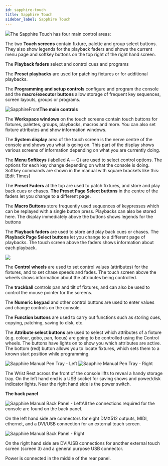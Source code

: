 ```yaml
---
id: sapphire-touch
title: Sapphire Touch
sidebar_label: Sapphire Touch
---
```


![](/docs/images/image13.jpeg)The Sapphire Touch has four main control
areas:

The two **Touch screens** contain fixture, palette and group select
buttons. They also show legends for the playback faders and shows the
current menu page and softkey buttons on the top right of the right hand
screen.

The **Playback faders** select and control cues and programs

The **Preset playbacks** are used for patching fixtures or for
additional playbacks.

The **Programming and setup controls** configure and program the console
and the **macro/executor buttons** allow storage of frequent key
sequences, screen layouts, groups or programs.

![SapphireFront](/docs/images/image15.jpeg)**The main controls**

The **Workspace windows** on the touch screens contain touch buttons for
fixtures, palettes, groups, playbacks, macros and more. You can also set
fixture attributes and show information windows.

The **System display** area of the touch screen is the nerve centre of
the console and shows you what is going on. This part of the display
shows various screens of information depending on what you are currently
doing.

The **Menu Softkeys** (labelled A -- G) are used to select control
options. The options for each key change depending on what the console
is doing. Softkey commands are shown in the manual with square brackets
like this: \[Edit Times\]

The **Preset Faders** at the top are used to patch fixtures, and store
and play back cues or chases. **The Preset Page Select buttons** in the
centre of the faders let you change to a different page.

The **Macro Buttons** store frequently used sequences of keypresses
which can be replayed with a single button press. Playbacks can also be
stored here. The display immediately above the buttons shows legends for
the buttons

The **Playback faders** are used to store and play back cues or chases.
The **Playback Page Select buttons** let you change to a different page
of playbacks. The touch screen above the faders shows information about
each playback.

![](/docs/images/image16.jpeg)

The **Control wheels** are used to set control values (attributes) for
the fixtures, and to set chase speeds and fades. The touch screen above
the wheels shows information about the attributes being controlled.

The **trackball** controls pan and tilt of fixtures, and can also be
used to control the mouse pointer for the screens.

The **Numeric keypad** and other control buttons are used to enter
values and change controls on the console.

The **Function buttons** are used to carry out functions such as storing
cues, copying, patching, saving to disk, etc.

The **Attribute select buttons** are used to select which attributes of
a fixture (e.g. colour, gobo, pan, focus) are going to be controlled
using the Control wheels. The buttons have lights on to show you which
attributes are active. The bottom (red) button allows you to locate
fixtures, which sets them to a known start position while programming.

![Sapphire Manual Pen Tray -
Left](/docs/images/image18.jpeg) ![Sapphire Manual Pen Tray -
Right](/docs/images/image19.jpeg)

The Wrist Rest across the front of the console lifts to reveal a handy
storage tray. On the left hand end is a USB socket for saving shows and
power/disk indicator lights. Near the right hand side is the power
switch.

**The back panel**

![Sapphire Manual Back Panel -
Left](/docs/images/image20.jpeg)All the connections required for the
console are found on the back panel.

On the left hand side are connectors for eight DMX512 outputs, MIDI,
ethernet, and a DVI/USB connection for an external touch screen.

![Sapphire Manual Back Panel -
Right](/docs/images/image21.jpeg)

On the right hand side are DVI/USB connections for another external
touch screen (screen 3) and a general purpose USB connector.

Power is connected in the middle of the rear panel.
